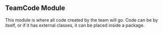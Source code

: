 ## TeamCode Module

This module is where all code created by the team will go.
Code can be by itself, or if it has external classes, it can be placed inside a package.
